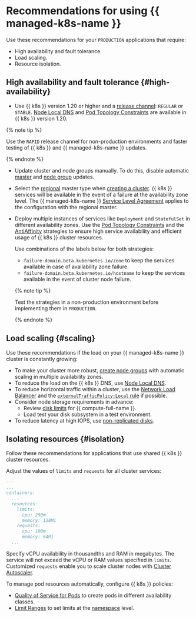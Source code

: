 # Recommendations for using {{ managed-k8s-name }}

Use these recommendations for your `PRODUCTION` applications that require:
* High availability and fault tolerance.
* Load scaling.
* Resource isolation.

## High availability and fault tolerance {#high-availability}

* Use {{ k8s }} version 1.20 or higher and a [release channel](../concepts/release-channels-and-updates.md): `REGULAR` or `STABLE`. [Node Local DNS](../solutions/node-local-dns.md) and [Pod Topology Constraints](https://kubernetes.io/docs/concepts/workloads/pods/pod-topology-spread-constraints/) are available in {{ k8s }} version 1.20.

{% note tip %}

Use the `RAPID` release channel for non-production environments and faster testing of {{ k8s }} and {{ managed-k8s-name }} updates.

{% endnote %}

* Update cluster and node groups manually. To do this, disable automatic [master](../operations/kubernetes-cluster/kubernetes-cluster-update.md) and [node group](../operations/node-group/node-group-update.md) updates.
* Select the [regional](../concepts/index.md#master) master type when [creating a cluster](../operations/kubernetes-cluster/kubernetes-cluster-create.md). {{ k8s }} services will be available in the event of a failure at the availability zone level. The {{ managed-k8s-name }} [Service Level Agreement](https://yandex.com/legal/cloud_sla_kb/) applies to the configuration with the regional master.
* Deploy multiple instances of services like `Deployment` and `StatefulSet` in different availability zones. Use the [Pod Topology Constraints](https://kubernetes.io/docs/concepts/workloads/pods/pod-topology-spread-constraints/) and the [AntiAffinity](https://kubernetes.io/docs/concepts/scheduling-eviction/assign-pod-node/#affinity-and-anti-affinity) strategies to ensure high service availability and efficient usage of {{ k8s }} cluster resources.

  Use combinations of the labels below for both strategies:
  * `failure-domain.beta.kubernetes.io/zone` to keep the services available in case of availability zone failure.
  * `failure-domain.beta.kubernetes.io/hostname` to keep the services available in the event of cluster node failure.

  {% note tip %}

  Test the strategies in a non-production environment before implementing them in `PRODUCTION`.

  {% endnote %}

## Load scaling {#scaling}

Use these recommendations if the load on your {{ managed-k8s-name }} cluster is constantly growing:
* To make your cluster more robust, [create node groups](../operations/node-group/node-group-create.md) with automatic scaling in multiple availability zones.
* To reduce the load on the {{ k8s }} DNS, use [Node Local DNS](../solutions/node-local-dns.md).
* To reduce horizontal traffic within a cluster, use the [Network Load Balancer](../operations/create-load-balancer.md) and the [`externalTrafficPolicy:Local` rule](../operations/create-load-balancer.md#advanced) if possible.
* Consider node storage requirements in advance:
  * Review [disk limits](../../compute/concepts/limits.md) for {{ compute-full-name }}.
  * Load test your disk subsystem in a test environment.
* To reduce latency at high IOPS, use [non-replicated disks](../../compute/concepts/disk.md#disks_types).

## Isolating resources {#isolation}

Follow these recommendations for applications that use shared {{ k8s }} cluster resources.

Adjust the values of `limits` and `requests` for all cluster services:

```yaml
---
...
containers:
  ...
  resources:
    limits:
      cpu: 250m
      memory: 128Mi
    requests:
      cpu: 100m
      memory: 64Mi
  ...
```

Specify vCPU availability in thousandths and RAM in megabytes. The service will not exceed the vCPU or RAM values specified in `limits`. Customized `requests` enable you to scale cluster nodes with [Cluster Autoscaler](../concepts/node-group/cluster-autoscaler.md).

To manage pod resources automatically, configure {{ k8s }} policies:
* [Quality of Service for Pods](https://kubernetes.io/docs/tasks/configure-pod-container/quality-service-pod/) to create pods in different availability classes.
* [Limit Ranges](https://kubernetes.io/docs/concepts/policy/limit-range/) to set limits at the [namespace](../concepts/index.md#namespace) level.